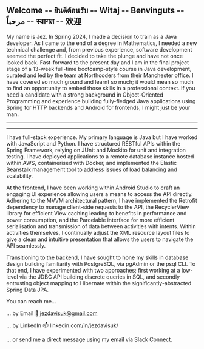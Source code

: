 ## Welcome -- ยินดีต้อนรับ -- Witaj -- Benvinguts -- مرحباً -- स्वागत -- 欢迎

My name is Jez. In Spring 2024, I made a decision to train as a Java developer. As I came to the end of a degree in Mathematics, I needed a new technical challenge and, from previous experience, software development seemed the perfect fit. I decided to take the plunge and have not once looked back. Fast-forward to the present day and I am in the final project stage of a 13-week full-time bootcamp-style course in Java development, curated and led by the team at Northcoders from their Manchester office. I have covered so much ground and learnt so much; it would mean so much to find an opportunity to embed those skills in a professional context. If you need a candidate with a strong background in Object-Oriented Programming and experience building fully-fledged Java applications using Spring for HTTP backends and Android for frontends, I might just be your man.

----------------------------------------------------------------------------

----------------------------------------------------------------------------

I have full-stack experience. My primary language is Java but I have worked with JavaScript and Python. I have structured RESTful APIs within the Spring Framework, relying on JUnit and Mockito for unit and integration testing. I have deployed applications to a remote database instance hosted within AWS, containerised with Docker, and implemented the Elastic Beanstalk management tool to address issues of load balancing and scalability.

At the frontend, I have been working within Android Studio to craft an engaging UI experience allowing users a means to access the API directly. Adhering to the MVVM architectural pattern, I have implemented the Retrofit dependency to manage client-side requests to the API, the RecyclerView library for efficient View caching leading to benefits in performance and power consumption, and the Parcelable interface for more efficient serialisation and transmission of data between activities with intents. Within activities themselves, I continually adjust the XML resource layout files to give a clean and intuitive presentation that allows the users to navigate the API seamlessly.

Transitioning to the backend, I have sought to hone my skills in database design building familiarity with PostgreSQL, via pgAdmin or the psql CLI. To that end, I have experimented with two approaches; first working at a low-level via the JDBC API building discrete queries in SQL, and secondly entrusting object mapping to Hibernate within the significantly-abstracted Spring Data JPA.

You can reach me...

... by Email           📧  jezdavisuk@gmail.com

... by LinkedIn        📫  linkedin.com/in/jezdavisuk/

... or send me a direct message using my email via Slack Connect.

<!--
**jezdavisuk/jezdavisuk** is a ✨ _special_ ✨ repository because its `README.md` (this file) appears on your GitHub profile.

Here are some ideas to get you started:

- 🔭 I’m currently working on ...
- 🌱 I’m currently learning ...
- 👯 I’m looking to collaborate on ...
- 🤔 I’m looking for help with ...
- 💬 Ask me about ...
- 📫 How to reach me: ...
- 😄 Pronouns: ...
- ⚡ Fun fact: ...
-->
